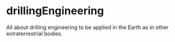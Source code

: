 # drillingEngineering
All about drilling engineering to be applied in the Earth as in other extraterrestrial bodies.
